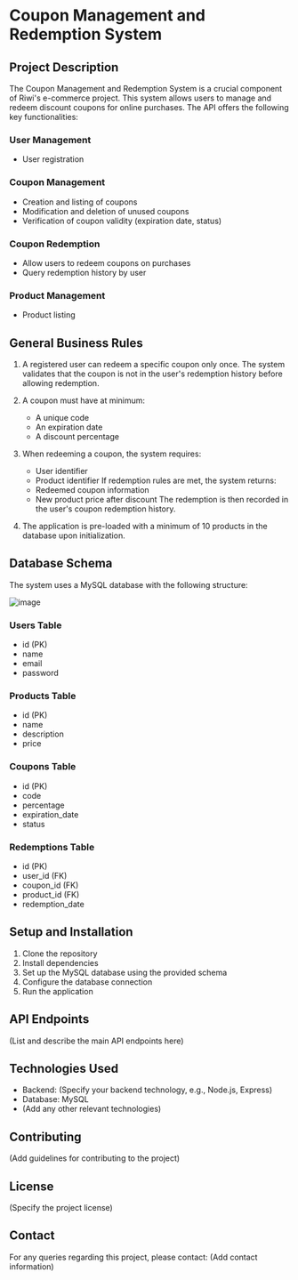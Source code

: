# Coupon Management and Redemption System

## Project Description

The Coupon Management and Redemption System is a crucial component of Riwi's e-commerce project. This system allows users to manage and redeem discount coupons for online purchases. The API offers the following key functionalities:

### User Management
- User registration

### Coupon Management
- Creation and listing of coupons
- Modification and deletion of unused coupons
- Verification of coupon validity (expiration date, status)

### Coupon Redemption
- Allow users to redeem coupons on purchases
- Query redemption history by user

### Product Management
- Product listing

## General Business Rules

1. A registered user can redeem a specific coupon only once. The system validates that the coupon is not in the user's redemption history before allowing redemption.

2. A coupon must have at minimum:
   - A unique code
   - An expiration date
   - A discount percentage

3. When redeeming a coupon, the system requires:
   - User identifier
   - Product identifier
   If redemption rules are met, the system returns:
   - Redeemed coupon information
   - New product price after discount
   The redemption is then recorded in the user's coupon redemption history.

4. The application is pre-loaded with a minimum of 10 products in the database upon initialization.

## Database Schema

The system uses a MySQL database with the following structure:

![image](https://github.com/user-attachments/assets/e9a45b8d-9ea9-4a8b-9ebf-850ed41863d9)


### Users Table
- id (PK)
- name
- email
- password

### Products Table
- id (PK)
- name
- description
- price

### Coupons Table
- id (PK)
- code
- percentage
- expiration_date
- status

### Redemptions Table
- id (PK)
- user_id (FK)
- coupon_id (FK)
- product_id (FK)
- redemption_date

## Setup and Installation

1. Clone the repository
2. Install dependencies
3. Set up the MySQL database using the provided schema
4. Configure the database connection
5. Run the application

## API Endpoints

(List and describe the main API endpoints here)

## Technologies Used

- Backend: (Specify your backend technology, e.g., Node.js, Express)
- Database: MySQL
- (Add any other relevant technologies)

## Contributing

(Add guidelines for contributing to the project)

## License

(Specify the project license)

## Contact

For any queries regarding this project, please contact:
(Add contact information)
